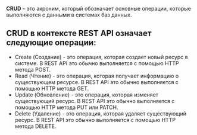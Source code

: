 **CRUD** – это акроним, который обозначает основные операции, которые выполняются с данными в системах баз данных.

## CRUD в контексте REST API означает следующие операции:

- Create (Создание) - это операция, которая создает новый ресурс в системе. В REST API это обычно выполняется с помощью HTTP метода POST.
- Read (Чтение) - это операция, которая получает информацию о существующем ресурсе. В REST API это обычно выполняется с помощью HTTP метода GET.
- Update (Обновление) - это операция, которая изменяет существующий ресурс. В REST API это обычно выполняется с помощью HTTP метода PUT или PATCH.
- Delete (Удаление) - это операция, которая удаляет существующий ресурс. В REST API это обычно выполняется с помощью HTTP метода DELETE.

